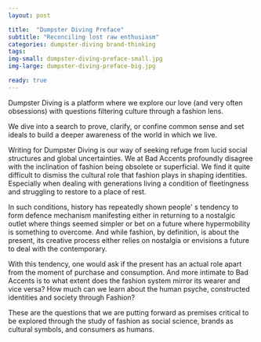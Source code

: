 ```yaml
---
layout: post

title:  "Dumpster Diving Preface"
subtitle: "Reconciling lost raw enthusiasm"
categories: dumpster-diving brand-thinking
tags: 
img-small: dumpster-diving-preface-small.jpg
img-large: dumpster-diving-preface-big.jpg

ready: true
---
```


Dumpster Diving is a platform where we explore our love (and very often obsessions) with questions filtering culture through a fashion lens.
<!--more-->
We dive into a search to prove, clarify, or confine common sense and set ideals to build a deeper awareness of the world in which we live.     

Writing for Dumpster Diving is our way of seeking refuge from lucid social structures and global uncertainties. We at Bad Accents profoundly disagree with the inclination of fashion being obsolete or superficial. We find it quite difficult to dismiss the cultural role that fashion plays in shaping identities. Especially when dealing with generations living a condition of fleetingness and struggling to restore to a place of rest. 

In such conditions, history has repeatedly shown people' s tendency to form defence mechanism manifesting either in returning to a nostalgic outlet where things seemed simpler or bet on a future where hypermobility is something to overcome. And while fashion, by definition, is about the present, its creative process either relies on nostalgia or envisions a future to deal with the contemporary. 

With this tendency, one would ask if the present has an actual role apart from the moment of purchase and consumption. And more intimate to Bad Accents is to what extent does the fashion system mirror its wearer and vice versa? How much can we learn about the human psyche, constructed identities and society through Fashion?  

These are the questions that we are putting forward as premises critical to be explored through the study of fashion as social science, brands as cultural symbols, and consumers as humans.

